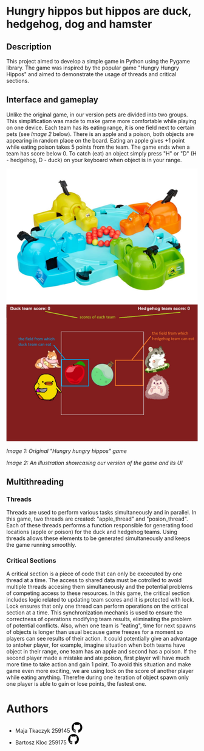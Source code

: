 # Hungry hippos but hippos are duck, hedgehog, dog and hamster

## Description
This project aimed to develop a simple game in Python using the Pygame library. The game was inspired by the popular game "Hungry Hungry Hippos" and aimed to demonstrate the usage of threads and critical sections.

## Interface and gameplay
Unlike the original game, in our version pets are divided into two groups. This simplification was made to make game more comfortable while playing on one device. Each team has its eating range, it is one field next to certain pets (see *Image 2* below). There is an apple and a poison, both objects are appearing in random place on the board. Eating an apple gives +1 point while eating poison takes 5 points from the team. The game ends when a team has score below 0. To catch (eat) an object simply press "H" or "D" (H - hedgehog, D - duck) on your keyboard when object is in your range.

![Image 1](assets/original.jpg) ![Image 2](assets/preview.jpg)

*Image 1: Original "Hungry hungry hippos" game*

*Image 2: An illustration showcasing our version of the game and its UI*

## Multithreading

### Threads
Threads are used to perform various tasks simultaneously and in parallel. In this game,  two threads are created: "apple_thread" and "posion_thread". Each of these threads performs a function responsible for generating food locations (apple or poison) for the duck and hedgehog teams. Using threads allows these elements to be generated simultaneously and keeps the game running smoothly.

### Critical Sections
A critical section is a piece of code that can only be excecuted by one thread at a time. The access to shared data must be cotrolled to avoid multiple threads accesing them simultaneously and the potential problems of competing access to these resources. In this game, the critical section includes logic related to updating team scores and it is protected with lock. Lock ensures that only one thread can perform operations on the critical section at a time. This synchronization mechanis is used to ensure the correctness of operations modifying team results, eliminating the problem of potential conflicts. Also, when one team is "eating", time for next spawns of objects is longer than usual because game freezes for a moment so players can see results of their action. It could potentially give an advantage to antoher player, for example, imagine situation when both teams have object in their range, one team has an apple and second has a poison. If the second player made a mistake and ate poison, first player will have much more time to take action and gain 1 point. To avoid this situation and make game even more exciting, we are using lock on the score of another player while eating anything. Therefre during one iteration of object spawn only one player is able to gain or lose points, the fastest one.

# Authors
- Maja Tkaczyk 259145 
    <a href="https://github.com/majatkaczyk">
      <img src="./assets/badge.png" height="28px" width="28px"/>
    </a>
- Bartosz Kloc   259175
    <a href="https://github.com/bartelke">
      <img src="./assets/badge.png" height="28px" width="28px"/>
    </a>

